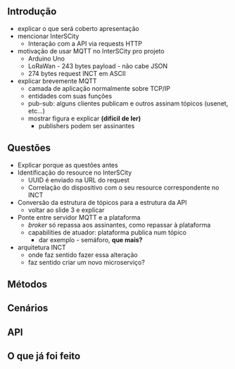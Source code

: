 ## Introdução

* explicar o que será coberto apresentação
* mencionar InterSCity
  * Interação com a API via requests HTTP
* motivação de usar MQTT no InterSCity pro projeto
  * Arduino Uno
  * LoRaWan - 243 bytes payload - não cabe JSON
  * 274 bytes request INCT em ASCII
* explicar brevemente MQTT
  * camada de aplicação normalmente sobre TCP/IP
  * entidades com suas funções
  * pub-sub: alguns clientes publicam e outros assinam tópicos (usenet, etc...)
  * mostrar figura e explicar **(difícil de ler)**
    * publishers podem ser assinantes

## Questões

* Explicar porque as questões antes
* Identificação do resource no InterSCity
  * UUID é enviado na URL do request
  * Correlação do dispositivo com o seu resource correspondente no INCT
* Conversão da estrutura de tópicos para a estrutura da API
  * voltar ao slide 3 e explicar
* Ponte entre servidor MQTT e a plataforma
  * *broker* só repassa aos assinantes, como repassar à plataforma
  * capabilities de atuador: plataforma publica num tópico
    * dar exemplo - semáforo, **que mais?**
* arquitetura INCT 
  * onde faz sentido fazer essa alteração
  * faz sentido criar um novo microserviço?

## Métodos 

## Cenários

## API

## O que já foi feito









